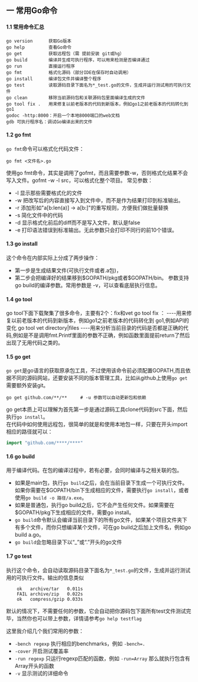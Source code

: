 ## 一 常用Go命令
#### 1.1 常用命令汇总
```
go version      获取Go版本
go help         查看Go命令
go get          获取远程包（需 提前安装 git或hg）
go build        编译并生成可执行程序，可以用来检测是否编译通过
go run          直接运行程序
go fmt          格式化源码（部分IDE在保存时自动调用）
go install      编译包文件并编译整个程序
go test         读取源码目录下面名为*_test.go的文件，生成并运行测试用的可执行文件
go clean        移除当前源码包和关联源码包里面编译生成的文件
go tool fix .   用来修复以前老版本的代码到新版本，例如go1之前老版本的代码转化到go1
godoc -http:8000：开启一个本地8000端口的web文档
gdb 可执行程序名：调试Go编译出来的文件
```
#### 1.2 go fmt
`go fmt`命令可以格式化代码文件：
```
go fmt <文件名>.go
```
使用go fmt命令，其实是调用了gofmt，而且需要参数-w，否则格式化结果不会写入文件。gofmt -w -l src，可以格式化整个项目。
常见参数：
- -l 显示那些需要格式化的文件
- -w 把改写后的内容直接写入到文件中，而不是作为结果打印到标准输出。
- -r 添加形如"a[b:len(a)] -> a[b:]"的重写规则，方便我们做批量替换
- -s 简化文件中的代码
- -d 显示格式化前后的diff而不是写入文件，默认是false
- -e 打印语法错误到标准输出。无此参数只会打印不同行的前10个错误。
#### 1.3 go install
这个命令在内部实际上分成了两步操作：
- 第一步是生成结果文件(可执行文件或者.a包)，
- 第二步会把编译好的结果移到\$GOPATH/pkg或者$GOPATH/bin。
  参数支持go build的编译参数。常用参数是 -v，可以查看底层执行信息。
#### 1.4 go tool
go tool下面下载聚集了很多命令，主要有2个：fix和vet
go tool fix ：
----用来修复以前老版本的代码到新版本，例如go1之前老版本的代码转化到
go1,例如API的变化
go tool vet directory|files 
----用来分析当前目录的代码是否都是正确的代码,例如是不是调用fmt.Printf里面的参数不正确，例如函数里面提前return了然后出现了无用代码之类的。
#### 1.5 go get
`go get`是go语言的获取原承包工具，不过使用该命令前必须配置GOPATH,而且依据不同的源码网站，还要安装不同的版本管理工具，比如从github上使用`go get`需要额外安装git。 
```
go get github.com/**/**     # -u 参数可以自动更新包和依赖
``` 
go get本质上可以理解为首先第一步是通过源码工具clone代码到src下面，然后执行`go install`。  
在代码中如何使用远程包，很简单的就是和使用本地包一样，只要在开头import相应的路径就可以：
```go
import "github.com/****/****"
```
#### 1.6 go build
用于编译代码。在包的编译过程中，若有必要，会同时编译与之相关联的包。  
- 如果是main包，执行`go build`之后，会在当前目录下生成一个可执行文件。如果你需要在$GOPATH/bin下生成相应的文件，需要执行`go install`，或者使用`go build -o 路径/a.exe`。  
- 如果是普通包，执行go build之后，它不会产生任何文件。如果需要在$GOPATH/pkg下生成相应的文件，需要go install。
- `go build`命令默认会编译当前目录下的所有go文件，如果某个项目文件夹下有多个文件，而你只想编译某个文件，可在go build之后加上文件名，例如go build a.go。
- `go build`会忽略目录下以“_”或“.”开头的go文件  
#### 1.7 go test
执行这个命令，会自动读取源码目录下面名为`*_test.go`的文件，生成并运行测试用的可执行文件。输出的信息类似
```
	ok   archive/tar   0.011s
	FAIL archive/zip   0.022s
	ok   compress/gzip 0.033s
```
默认的情况下，不需要任何的参数，它会自动把你源码包下面所有test文件测试完毕，当然你也可以带上参数，详情请参考`go help testflag`

这里我介绍几个我们常用的参数：
- `-bench regexp` 执行相应的benchmarks，例如 `-bench=.`
- `-cover` 开启测试覆盖率
- `-run regexp` 只运行regexp匹配的函数，例如 `-run=Array` 那么就执行包含有Array开头的函数
- `-v` 显示测试的详细命令